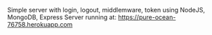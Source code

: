 Simple server with login, logout, middlemware, token using NodeJS, MongoDB, Express 
Server running at:  https://pure-ocean-76758.herokuapp.com
